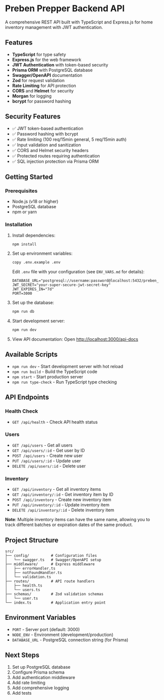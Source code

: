 # Preben Prepper Backend API

A comprehensive REST API built with TypeScript and Express.js for home inventory management with JWT authentication.

## Features

- **TypeScript** for type safety
- **Express.js** for the web framework
- **JWT Authentication** with token-based security
- **Prisma ORM** with PostgreSQL database
- **Swagger/OpenAPI** documentation
- **Zod** for request validation
- **Rate Limiting** for API protection
- **CORS** and **Helmet** for security
- **Morgan** for logging
- **bcrypt** for password hashing

## Security Features

- ✅ JWT token-based authentication
- ✅ Password hashing with bcrypt
- ✅ Rate limiting (100 req/15min general, 5 req/15min auth)
- ✅ Input validation and sanitization
- ✅ CORS and Helmet security headers
- ✅ Protected routes requiring authentication
- ✅ SQL injection protection via Prisma ORM

## Getting Started

### Prerequisites
- Node.js (v18 or higher)
- PostgreSQL database
- npm or yarn

### Installation

1. Install dependencies:
   ```bash
   npm install
   ```

2. Set up environment variables:
   ```bash
   copy .env.example .env
   ```
   
   Edit `.env` file with your configuration (see `ENV_VARS.md` for details):
   ```env
   DATABASE_URL="postgresql://username:password@localhost:5432/preben_prepper"
   JWT_SECRET="your-super-secure-jwt-secret-key"
   JWT_EXPIRES_IN="7d"
   PORT=3000
   ```

3. Set up the database:
   ```bash
   npm run db
   ```

4. Start development server:
   ```bash
   npm run dev
   ```

4. View API documentation:
   Open [http://localhost:3000/api-docs](http://localhost:3000/api-docs)

## Available Scripts

- `npm run dev` - Start development server with hot reload
- `npm run build` - Build the TypeScript code
- `npm start` - Start production server
- `npm run type-check` - Run TypeScript type checking

## API Endpoints

### Health Check
- `GET /api/health` - Check API health status

### Users
- `GET /api/users` - Get all users
- `GET /api/users/:id` - Get user by ID
- `POST /api/users` - Create new user
- `PUT /api/users/:id` - Update user
- `DELETE /api/users/:id` - Delete user

### Inventory
- `GET /api/inventory` - Get all inventory items
- `GET /api/inventory/:id` - Get inventory item by ID
- `POST /api/inventory` - Create new inventory item
- `PUT /api/inventory/:id` - Update inventory item
- `DELETE /api/inventory/:id` - Delete inventory item

**Note**: Multiple inventory items can have the same name, allowing you to track different batches or expiration dates of the same product.

## Project Structure

```
src/
├── config/          # Configuration files
│   └── swagger.ts   # Swagger/OpenAPI setup
├── middleware/      # Express middleware
│   ├── errorHandler.ts
│   ├── notFoundHandler.ts
│   └── validation.ts
├── routes/          # API route handlers
│   ├── health.ts
│   └── users.ts
├── schemas/         # Zod validation schemas
│   └── user.ts
└── index.ts         # Application entry point
```

## Environment Variables

- `PORT` - Server port (default: 3000)
- `NODE_ENV` - Environment (development/production)
- `DATABASE_URL` - PostgreSQL connection string (for Prisma)

## Next Steps

1. Set up PostgreSQL database
2. Configure Prisma schema
3. Add authentication middleware
4. Add rate limiting
5. Add comprehensive logging
6. Add tests
